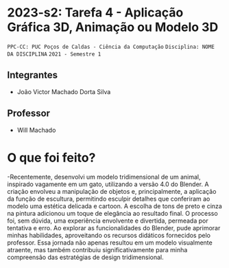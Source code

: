 # 2023-s2: Tarefa 4 - Aplicação Gráfica 3D, Animação ou Modelo 3D

`PPC-CC: PUC Poços de Caldas - Ciência da Computação`
`Disciplina: NOME DA DISCIPLINA`
`2021 - Semestre 1`

## Integrantes

- João Victor Machado Dorta Silva
  
## Professor

- Will Machado

# O que foi feito?

-Recentemente, desenvolvi um modelo tridimensional de um animal, inspirado vagamente em um gato, utilizando a versão 4.0 do Blender. A criação envolveu a manipulação de objetos e, principalmente, a aplicação da função de escultura, permitindo esculpir detalhes que conferiram ao modelo uma estética delicada e cartoon. A escolha de tons de preto e cinza na pintura adicionou um toque de elegância ao resultado final. O processo foi, sem dúvida, uma experiência envolvente e divertida, permeada por tentativa e erro. Ao explorar as funcionalidades do Blender, pude aprimorar minhas habilidades, aproveitando os recursos didáticos fornecidos pelo professor. Essa jornada não apenas resultou em um modelo visualmente atraente, mas também contribuiu significativamente para minha compreensão das estratégias de design tridimensional.
